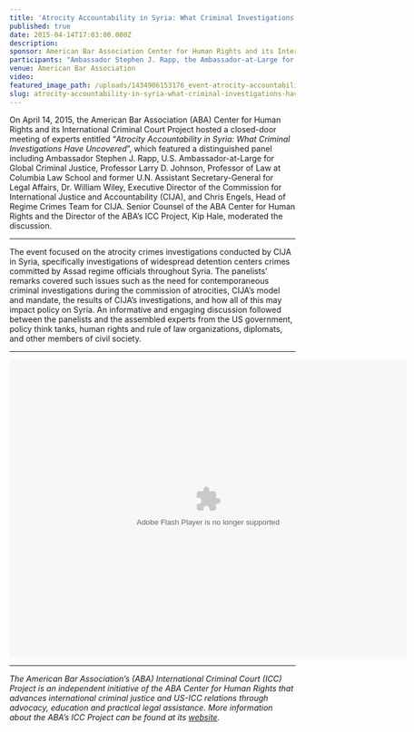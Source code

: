 ```yaml
---
title: 'Atrocity Accountability in Syria: What Criminal Investigations Have Uncovered'
published: true
date: 2015-04-14T17:03:00.000Z
description:
sponsor: American Bar Association Center for Human Rights and its International Criminal Court Project
participants: "Ambassador Stephen J. Rapp, the Ambassador-at-Large for Global Criminal Justice in the U.S. State Department; Professor Larry D. Johnson, Professor of Law at Columbia Law School and former U.N. Assistant Secretary-General for Legal Affairs; Dr. William Wiley, Executive Director of the Commission for International Justice and Accountability; Chris Engels, Head of Regime Crimes Team for the Commission for International Justice and Accountability; Kip Hale (moderator), Senior Counsel of the ABA Center for Human Rights and Director of the ABA's ICC Project"
venue: American Bar Association
video:
featured_image_path: /uploads/1434906153176_event-atrocity-accountability-syria-2a-1600x900.jpg
slug: atrocity-accountability-in-syria-what-criminal-investigations-have-uncovered
---
```



On April 14, 2015, the American Bar Association (ABA) Center for Human Rights and its International Criminal Court Project hosted a closed-door meeting of experts entitled “*Atrocity Accountability in Syria: What Criminal Investigations Have Uncovered*”, which featured a distinguished panel including Ambassador Stephen J. Rapp, U.S. Ambassador-at-Large for Global Criminal Justice, Professor Larry D. Johnson, Professor of Law at Columbia Law School and former U.N. Assistant Secretary-General for Legal Affairs, Dr. William Wiley, Executive Director of the Commission for International Justice and Accountability (CIJA), and Chris Engels, Head of Regime Crimes Team for CIJA. Senior Counsel of the ABA Center for Human Rights and the Director of the ABA’s ICC Project, Kip Hale, moderated the discussion.

---

The event focused on the atrocity crimes investigations conducted by CIJA in Syria, specifically investigations of widespread detention centers crimes committed by Assad regime officials throughout Syria. The panelists’ remarks covered such issues such as the need for contemporaneous criminal investigations during the commission of atrocities, CIJA’s model and mandate, the results of CIJA’s investigations, and how all of this may impact policy on Syria. An informative and engaging discussion followed between the panelists and the assembled experts from the US government, policy think tanks, human rights and rule of law organizations, diplomats, and other members of civil society.

---

<object height="525" width="700"><param name="flashvars" value="offsite=true&amp;lang=en-us&amp;page_show_url=%2Fphotos%2F126209453%40N05%2Fsets%2F72157651592166198%2Fshow%2F&amp;page_show_back_url=%2Fphotos%2F126209453%40N05%2Fsets%2F72157651592166198%2F&amp;set_id=72157651592166198&amp;jump_to=" /><param name="movie" value="https://www.flickr.com/apps/slideshow/show.swf?v=1811922554" /><param name="allowFullScreen" value="true" /><embed type="application/x-shockwave-flash" height="525" width="700" allowfullscreen="true" flashvars="offsite=true&amp;lang=en-us&amp;page_show_url=%2Fphotos%2F126209453%40N05%2Fsets%2F72157651592166198%2Fshow%2F&amp;page_show_back_url=%2Fphotos%2F126209453%40N05%2Fsets%2F72157651592166198%2F&amp;set_id=72157651592166198&amp;jump_to=" src="https://www.flickr.com/apps/slideshow/show.swf?v=1811922554" /></object>

---

*The American Bar Association’s (ABA) International Criminal Court (ICC) Project is an independent initiative of the ABA Center for Human Rights that advances international criminal justice and US-ICC relations through advocacy, education and practical legal assistance. More information about the ABA’s ICC Project can be found at its&nbsp;[website](https://www.aba-icc.org/).*